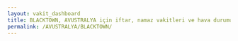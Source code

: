 ```yaml
---
layout: vakit_dashboard
title: BLACKTOWN, AVUSTRALYA için iftar, namaz vakitleri ve hava durumu - ilçe/eyalet seç
permalink: /AVUSTRALYA/BLACKTOWN/
---
```


<script type="text/javascript">
  var GLOBAL_COUNTRY = 'AVUSTRALYA';
  var GLOBAL_CITY = 'BLACKTOWN';
  var GLOBAL_STATE = '';
  var lat = 72;
  var lon = 21;
</script>
